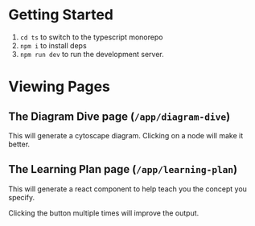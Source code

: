 # Getting Started
1. `cd ts` to switch to the typescript monorepo
2. `npm i` to install deps
3. `npm run dev` to run the development server.

# Viewing Pages
## The Diagram Dive page (`/app/diagram-dive`)
This will generate a cytoscape diagram. Clicking on a node will make it better.

## The Learning Plan page (`/app/learning-plan`)
This will generate a react component to help teach you the concept you specify.

Clicking the button multiple times will improve the output.
